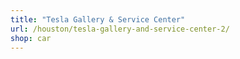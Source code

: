 ```yaml
---
title: "Tesla Gallery & Service Center"
url: /houston/tesla-gallery-and-service-center-2/
shop: car
---
```

